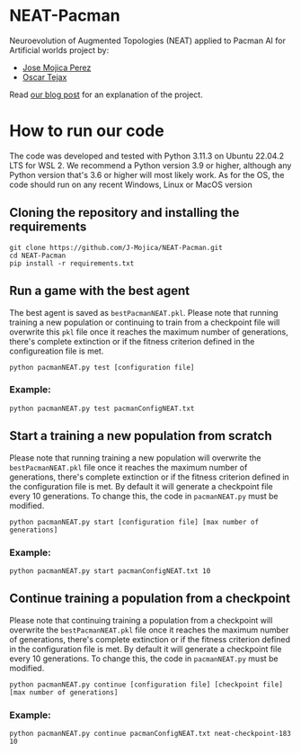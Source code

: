 # NEAT-Pacman
Neuroevolution of Augmented Topologies (NEAT) applied to Pacman 
AI for Artificial worlds project by:
 - [Jose Mojica Perez](https://github.com/J-Mojica)
 - [Oscar Tejax](https://github.com/OskarGhost999)

Read [our blog post](https://neatpacman.wordpress.com/2023/05/03/neat-pacman/) for an explanation of the project.

# How to run our code

The code was developed and tested with Python 3.11.3 on Ubuntu 22.04.2 LTS for WSL 2.
We recommend a Python version 3.9 or higher, although any Python version that's 3.6 or higher will most likely work.
As for the OS, the code should run on any recent Windows, Linux or MacOS version

## Cloning the repository and installing the requirements
```
git clone https://github.com/J-Mojica/NEAT-Pacman.git
cd NEAT-Pacman
pip install -r requirements.txt
```

## Run a game with the best agent

The best agent is saved as `bestPacmanNEAT.pkl`. Please note that running training a new population 
or continuing to train from a checkpoint file will overwrite
this `pkl` file once it reaches the maximum number of generations, there's complete extinction or if the fitness criterion
defined in the configureation file is met.
```
python pacmanNEAT.py test [configuration file]
```

### Example: 
```
python pacmanNEAT.py test pacmanConfigNEAT.txt
```

## Start a training a new population from scratch
Please note that running training a new population will overwrite the  `bestPacmanNEAT.pkl` 
file once it reaches the maximum number of generations, there's complete extinction or if the fitness criterion
defined in the configuration file is met. By default it will generate a checkpoint file every 10 generations.
To change this, the code in `pacmanNEAT.py` must be modified.
```
python pacmanNEAT.py start [configuration file] [max number of generations]
```

### Example: 
```
python pacmanNEAT.py start pacmanConfigNEAT.txt 10
```

## Continue training a population from a checkpoint
Please note that continuing training a population from a checkpoint will overwrite the  `bestPacmanNEAT.pkl` 
file once it reaches the maximum number of generations, there's complete extinction or if the fitness criterion
defined in the configuration file is met. By default it will generate a checkpoint file every 10 generations.
To change this, the code in `pacmanNEAT.py` must be modified.

```
python pacmanNEAT.py continue [configuration file] [checkpoint file] [max number of generations]
```

### Example:
```
python pacmanNEAT.py continue pacmanConfigNEAT.txt neat-checkpoint-183 10
```
